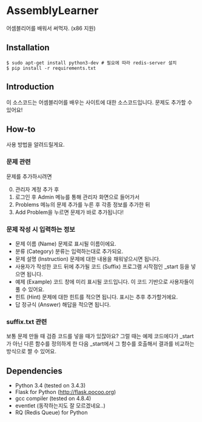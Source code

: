 # AssemblyLearner
어셈블리어를 배워서 써먹자. (x86 지원)

## Installation

```
$ sudo apt-get install python3-dev # 필요에 따라 redis-server 설치
$ pip install -r requirements.txt
```

## Introduction
이 소스코드는 어셈블리어를 배우는 사이트에 대한 소스코드입니다.
문제도 추가할 수 있어요!

## How-to
사용 방법을 알려드릴게요.

### 문제 관련
문제를 추가하시려면

0. 관리자 계정 추가 후
0. 로그인 후 Admin 메뉴를 통해 관리자 화면으로 들어가서
0. Problems 메뉴의 문제 추가를 누른 후 각종 정보를 추가한 뒤
0. Add Problem을 누르면 문제가 바로 추가됩니다!

### 문제 작성 시 입력하는 정보
- 문제 이름 (Name)
문제로 표시될 이름이에요.
- 분류 (Category)
분류는 입력하는대로 추가되요.
- 문제 설명 (Instruction)
문제에 대한 내용을 채워넣으시면 됩니다.
- 사용자가 작성한 코드 뒤에 추가될 코드 (Suffix)
프로그램 시작점인 _start 등을 넣으면 됩니다.
- 예제 (Example)
코드 창에 미리 표시될 코드입니다. 이 코드 기반으로 사용자들이 풀 수 있어요.
- 힌트 (Hint)
문제에 대한 힌트를 적으면 됩니다. 표시는 추후 추가할거에요.
- 답 정규식 (Answer)
해답을 적으면 됩니다.

### suffix.txt 관련
보통 문제 만들 때 검증 코드를 넣을 때가 있잖아요?
그럴 때는 예제 코드에다가 _start가 아닌 다른 함수를 정의하게 한 다음 _start에서 그 함수를 호출해서 결과를 비교하는 방식으로 짤 수 있어요.

## Dependencies
- Python 3.4 (tested on 3.4.3)
- Flask for Python (http://flask.pocoo.org)
- gcc compiler (tested on 4.8.4)
- eventlet (동작하는지도 잘 모르겠네요..)
- RQ (Redis Queue) for Python
